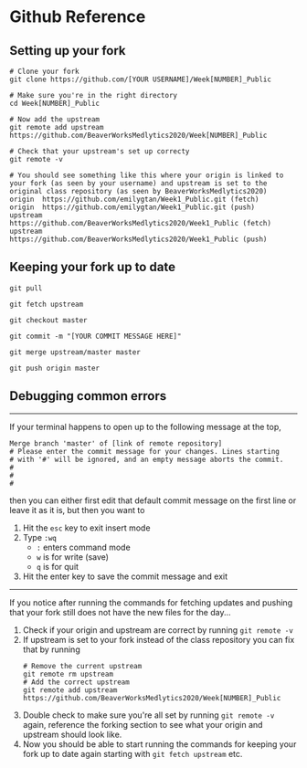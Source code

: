 # Github Reference

## Setting up your fork

```
# Clone your fork
git clone https://github.com/[YOUR USERNAME]/Week[NUMBER]_Public

# Make sure you're in the right directory
cd Week[NUMBER]_Public

# Now add the upstream
git remote add upstream https://github.com/BeaverWorksMedlytics2020/Week[NUMBER]_Public

# Check that your upstream's set up correcty
git remote -v

# You should see something like this where your origin is linked to your fork (as seen by your username) and upstream is set to the original class repository (as seen by BeaverWorksMedlytics2020)
origin  https://github.com/emilygtan/Week1_Public.git (fetch)
origin  https://github.com/emilygtan/Week1_Public.git (push)
upstream        https://github.com/BeaverWorksMedlytics2020/Week1_Public (fetch)
upstream        https://github.com/BeaverWorksMedlytics2020/Week1_Public (push)
```

## Keeping your fork up to date

```
git pull

git fetch upstream

git checkout master

git commit -m "[YOUR COMMIT MESSAGE HERE]"

git merge upstream/master master

git push origin master
```

## Debugging common errors
---
If your terminal happens to open up to the following message at the top,

```
Merge branch 'master' of [link of remote repository]
# Please enter the commit message for your changes. Lines starting
# with '#' will be ignored, and an empty message aborts the commit.
#
#
#
```

then you can either first edit that default commit message on the first line or leave it as it is, but then you want to
1. Hit the `esc` key to exit insert mode
2. Type `:wq`
	- `:` enters command mode
	- `w` is for write (save)
	- `q` is for quit
3. Hit the enter key to save the commit message and exit

---
If you notice after running the commands for fetching updates and pushing that your fork still does not have the new files for the day...

1. Check if your origin and upstream are correct by running `git remote -v`
2. If upstream is set to your fork instead of the class repository you can fix that by running
	```
	# Remove the current upstream
	git remote rm upstream
	# Add the correct upstream
	git remote add upstream https://github.com/BeaverWorksMedlytics2020/Week[NUMBER]_Public
	```
3. Double check to make sure you're all set by running `git remote -v` again, reference the forking section to see what your origin and upstream should look like.
4. Now you should be able to start running the commands for keeping your fork up to date again starting with `git fetch upstream` etc.
